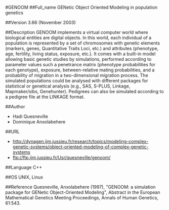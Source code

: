 #GENOOM
##Full_name
GENetic Object Oriented Modeling in population genetics

##Version
3.66 (November 2003)

##Description
GENOOM implements a virtual computer world where biological entities are digital objects. In this world, each individual of a population is represented by a set of chromosomes with genetic elements (markers, genes, Quantitative Traits Loci, etc.) and attributes (phenotype, age, fertility, living status, exposure, etc.). It comes with a built-in model allowing basic genetic studies by simulations, performed according to parameter values such a penetrance matrix (phenotype probabilities for each genotype), exposure, between-relative mating probabilities, and a probability of migration in a two-dimensional migration process. The simulated populations could be analysed with different packages for statistical or genetical analysis (e.g., SAS, S-PLUS, Linkage, Mapmaker/sibs, Genehunter). Pedigrees can also be simulated according to a pedigree file at the LINKAGE format.

##Author
* Hadi Quesneville
* Dominique Anxolabehere

##URL
* http://dynagen.ijm.jussieu.fr/research/topics/modeling-complex-genetic-systems/object-oriented-modeling-of-complex-genetic-systems
* ftp://ftp.ijm.jussieu.fr/Usr/quesneville/genoom/

##Language
C++

##OS
UNIX, Linux

##Reference
Quesneville, Anxolabehere (1997), "GENOOM: a simulation package for GENetic Object-Oriented Modeling", Abstract in the European Mathematical Genetics Meeting Proceedings, Annals of Human Genetics, 61:543.

